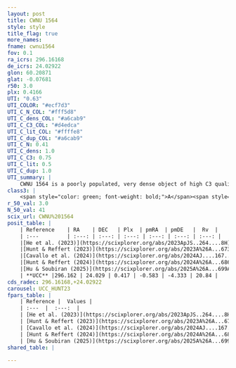 ```yaml
---
layout: post
title: CWNU 1564
style: style
title_flag: true
more_names: 
fname: cwnu1564
fov: 0.1
ra_icrs: 296.16168
de_icrs: 24.02922
glon: 60.20871
glat: -0.07681
r50: 3.0
plx: 0.4166
UTI: "0.63"
UTI_COLOR: "#ecf7d3"
UTI_C_N_COL: "#fff5d8"
UTI_C_dens_COL: "#a6cab9"
UTI_C_C3_COL: "#d4edca"
UTI_C_lit_COL: "#ffffe8"
UTI_C_dup_COL: "#a6cab9"
UTI_C_N: 0.41
UTI_C_dens: 1.0
UTI_C_C3: 0.75
UTI_C_lit: 0.5
UTI_C_dup: 1.0
UTI_summary: |
    CWNU 1564 is a poorly populated, very dense object of high C3 quality. It was recently reported but it is moderately studied in the literature.
class3: |
    <span style="color: green; font-weight: bold;">A</span><span style="color: #FFC300; font-weight: bold;">B</span>
r_50_val: 3.0
N_50_val: 41
scix_url: CWNU%201564
posit_table: |
    | Reference    | RA    | DEC   | Plx  | pmRA  | pmDE   |  Rv  |
    | :---         | :---: | :---: | :---: | :---: | :---: | :---: |
    |[He et al. (2023)](https://scixplorer.org/abs/2023ApJS..264....8H) | 296.171 | 24.047 | 0.416 | -0.579 | -4.332 | 20.84 |
    |[Hunt & Reffert (2023)](https://scixplorer.org/abs/2023A%26A...673A.114H) | 296.156 | 24.024 | 0.413 | -0.572 | -4.32 | 29.383 |
    |[Cavallo et al. (2024)](https://scixplorer.org/abs/2024AJ....167...12C) | 296.192 | 24.068 | 0.414 | -- | -- | -- |
    |[Hunt & Reffert (2024)](https://scixplorer.org/abs/2024A%26A...686A..42H) | 296.156 | 24.024 | 0.413 | -0.572 | -4.32 | 29.383 |
    |[Hu & Soubiran (2025)](https://scixplorer.org/abs/2025A%26A...699A.246H) | 296.192 | 24.068 | -- | -- | -- | -- |
    | **UCC** |296.162 | 24.029 | 0.417 | -0.583 | -4.333 | 20.84 | 
cds_radec: 296.16168,+24.02922
carousel: UCC_HUNT23
fpars_table: |
    | Reference |  Values |
    | :---  |  :---:  |
    | [He et al. (2023)](https://scixplorer.org/abs/2023ApJS..264....8H) | `A0=3.9, m-M=11.75, logAge=8.55` |
    | [Hunt & Reffert (2023)](https://scixplorer.org/abs/2023A%26A...673A.114H) | `AV50=3.875, diffAV50=1.798, MOD50=11.716, logAge50=8.202` |
    | [Cavallo et al. (2024)](https://scixplorer.org/abs/2024AJ....167...12C) | `AV50=3.25, dMod50=11.42, logAge50=8.82, [Fe/H]50=0.45` |
    | [Hunt & Reffert (2024)](https://scixplorer.org/abs/2024A%26A...686A..42H) | `MassJ=346.775` |
    | [Hu & Soubiran (2025)](https://scixplorer.org/abs/2025A%26A...699A.246H) | `MA22=-0.06, MA23f=-0.09, MA23g=-0.03, MZ23=-0.12, MK24=-0.11, MF24=-0.29` |
shared_table: |
    
---
```

